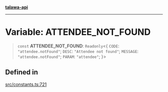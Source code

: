 [**talawa-api**](../../README.md)

***

# Variable: ATTENDEE\_NOT\_FOUND

> `const` **ATTENDEE\_NOT\_FOUND**: `Readonly`\<\{ `CODE`: `"attendee.notFound"`; `DESC`: `"Attendee not found"`; `MESSAGE`: `"attendee.notFound"`; `PARAM`: `"attendee"`; \}\>

## Defined in

[src/constants.ts:721](https://github.com/Suyash878/talawa-api/blob/f376d03c37e9acd046e7cc983947432c95f74442/src/constants.ts#L721)
